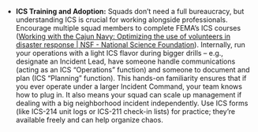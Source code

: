 - **ICS Training and Adoption:** Squads don’t need a full bureaucracy, but understanding ICS is crucial for working alongside professionals. Encourage multiple squad members to complete FEMA’s ICS courses ([Working with the Cajun Navy: Optimizing the use of volunteers in disaster response | NSF - National Science Foundation](https://www.nsf.gov/news/working-cajun-navy-optimizing-use-volunteers#:~:text=Communication%20between%20volunteers%20and%20formal,coordinated%20to%20help%20dispatch%20volunteers)). Internally, run your operations with a light ICS flavor during bigger drills – e.g., designate an Incident Lead, have someone handle communications (acting as an ICS “Operations” function) and someone to document and plan (ICS “Planning” function). This hands-on familiarity ensures that if you ever operate under a larger Incident Command, your team knows how to plug in. It also means your squad can scale up management if dealing with a big neighborhood incident independently. Use ICS forms (like ICS-214 unit logs or ICS-211 check-in lists) for practice; they’re available freely and can help organize chaos.